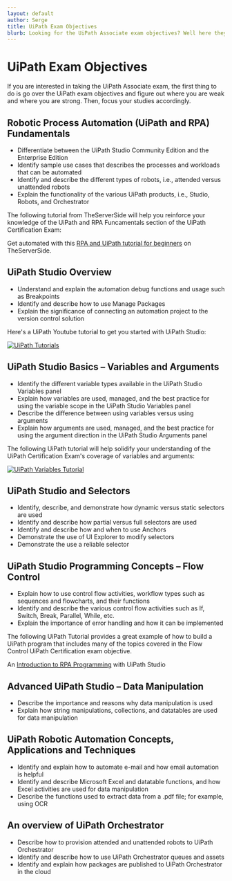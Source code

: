 ```yaml
---
layout: default
author: Serge
title: UiPath Exam Objectives
blurb: Looking for the UiPath Associate exam objectives? Well here they are!
---
```


# UiPath Exam Objectives

If you are interested in taking the UiPath Associate exam, the first thing to do is go over the UiPath exam objectives and figure out where you are weak and where you are strong. Then, focus your studies accordingly.

## Robotic Process Automation (UiPath and RPA) Fundamentals
- Differentiate between the UiPath Studio Community Edition and the Enterprise Edition
- Identify sample use cases that describes the processes and workloads that can be automated
- Identify and describe the different types of robots, i.e., attended versus unattended robots
- Explain the functionality of the various UiPath products, i.e., Studio, Robots, and Orchestrator

The following tutorial from TheServerSide will help you reinforce your knowledge of the UiPath and RPA Funcamentals section of the UiPath Certification Exam:

Get automated with this [RPA and UiPath tutorial for beginners](https://www.theserverside.com/video/Get-automated-with-this-RPA-and-UiPath-tutorial-for-beginners) on TheServerSide.

## UiPath Studio Overview
- Understand and explain the automation debug functions and usage such as Breakpoints
- Identify and describe how to use Manage Packages
- Explain the significance of connecting an automation project to the version control solution

Here's a UiPath Youtube tutorial to get you started with UiPath Studio:

[![UiPath Tutorials](http://img.youtube.com/vi/mG6bILKpKbk/0.jpg)](http://www.youtube.com/watch?v=mG6bILKpKbk "UiPath Tutorials")


## UiPath Studio Basics – Variables and Arguments
- Identify the different variable types available in the UiPath Studio Variables panel
- Explain how variables are used, managed, and the best practice for using the variable scope in the UiPath Studio Variables panel
- Describe the difference between using variables versus using arguments
- Explain how arguments are used, managed, and the best practice for using the argument direction in the UiPath Studio Arguments panel

The following UiPath tutorial will help solidify your understanding of the UiPath Certification Exam's coverage of variables and arguments:

[![UiPath Variables Tutorial](http://img.youtube.com/vi/KCCBJ711Z5Q/0.jpg)](http://www.youtube.com/watch?v=KCCBJ711Z5Q "UiPath Variables and Arguments")

## UiPath Studio and Selectors
- Identify, describe, and demonstrate how dynamic versus static selectors are used
- Identify and describe how partial versus full selectors are used
- Identify and describe how and when to use Anchors
- Demonstrate the use of UI Explorer to modify selectors
- Demonstrate the use a reliable selector

## UiPath Studio Programming Concepts – Flow Control
- Explain how to use control flow activities, workflow types such as sequences and flowcharts, and their functions
- Identify and describe the various control flow activities such as If, Switch, Break, Parallel, While, etc.
- Explain the importance of error handling and how it can be implemented

The following UiPath Tutorial provides a great example of how to build a UiPath program that includes many of the topics covered in the Flow Control UiPath Certification exam objective.

An [Introduction to RPA Programming](https://www.theserverside.com/video/An-introduction-to-RPA-programming-with-UiPath-Studio) with UiPath Studio

## Advanced UiPath Studio – Data Manipulation
- Describe the importance and reasons why data manipulation is used
- Explain how string manipulations, collections, and datatables are used for data manipulation

## UiPath Robotic Automation Concepts, Applications and Techniques
- Identify and explain how to automate e-mail and how email automation is helpful
- Identify and describe Microsoft Excel and datatable functions, and how Excel activities are used for data manipulation
- Describe the functions used to extract data from a .pdf file; for example, using OCR

## An overview of UiPath Orchestrator
- Describe how to provision attended and unattended robots to UiPath Orchestrator
- Identify and describe how to use UiPath Orchestrator queues and assets
- Identify and explain how packages are published to UiPath Orchestrator in the cloud
